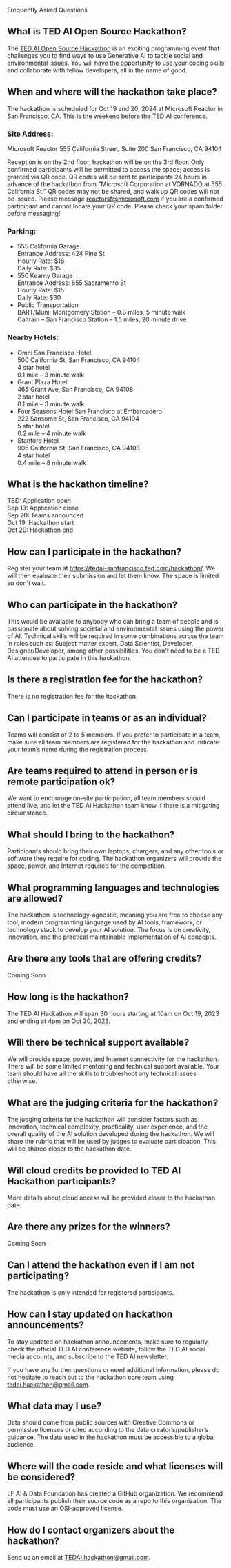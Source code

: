 Frequently Asked Questions

## What is TED AI Open Source Hackathon?
The [TED AI Open Source Hackathon](https://tedai-sanfrancisco.ted.com/hackathon/) is an exciting programming event that challenges you to find ways to use Generative AI to tackle social and environmental issues. You will have the opportunity to use your coding skills and collaborate with fellow developers, all in the name of good.

## When and where will the hackathon take place?
The hackathon is scheduled for Oct 19 and 20, 2024 at Microsoft Reactor in San Francisco, CA. This is the weekend before the TED AI conference.

### Site Address: 
Microsoft Reactor 
555 California Street, Suite 200 
San Francisco, CA 94104 

Reception is on the 2nd floor, hackathon will be on the 3rd floor. Only confirmed participants will be permitted to access the space; access is granted via QR code. QR codes will be sent to participants 24 hours in advance of the hackathon from "Microsoft Corporation at VORNADO at 555 California St." QR codes may not be shared, and walk up QR codes will not be issued. Please message reactorsf@microsoft.com if you are a confirmed participant and cannot locate your QR code. Please check your spam folder before messaging!

### Parking: 

 - 555 California Garage  
   Entrance Address: 424 Pine St  
   Hourly Rate: $16  
   Daily Rate: $35  
 - 550 Kearny Garage  
   Entrance Address: 655 Sacramento St  
   Hourly Rate: $15  
   Daily Rate: $30  
- Public Transportation  
   BART/Muni: Montgomery Station – 0.3 miles, 5 minute walk  
   Caltrain – San Francisco Station – 1.5 miles, 20 minute drive  

### Nearby Hotels:

- Omni San Francisco Hotel  
   500 California St, San Francisco, CA 94104  
   4 star hotel  
   0.1 mile – 3 minute walk  
- Grant Plaza Hotel  
   465 Grant Ave, San Francisco, CA 94108  
   2 star hotel  
   0.1 mile – 3 minute walk  
- Four Seasons Hotel San Francisco at Embarcadero  
   222 Sansome St, San Francisco, CA 94104  
   5 star hotel  
   0.2 mile – 4 minute walk  
- Stanford Hotel  
   905 California St, San Francisco, CA 94108  
   4 star hotel  
   0.4 mile – 8 minute walk  


## What is the hackathon timeline?

TBD: Application open  
Sep 13: Application close  
Sep 20: Teams announced  
Oct 19: Hackathon start  
Oct 20:  Hackathon end  

## How can I participate in the hackathon?
Register your team at https://tedai-sanfrancisco.ted.com/hackathon/.  We will then evaluate their submission and let them know. The space is limited so don't wait.

## Who can participate in the hackathon?
This would be available to anybody who can bring a team of people and is passionate about solving societal and environmental issues using the power of AI. Technical skills will be required in some combinations across the team in roles such as: Subject matter expert,  Data Scientist,  Developer, Designer/Developer, among other possibilities. You don't need to be a TED AI attendee to participate in this hackathon. 

## Is there a registration fee for the hackathon?
There is no registration fee for the hackathon.

## Can I participate in teams or as an individual?
Teams will consist of 2 to 5 members. If you prefer to participate in a team, make sure all team members are registered for the hackathon and indicate your team’s name during the registration process.

## Are teams required to attend in person or is remote participation ok?
We want to encourage on-site participation, all team members should attend live, and let the TED AI Hackathon team know if there is a mitigating circumstance.

## What should I bring to the hackathon?
Participants should bring their own laptops, chargers, and any other tools or software they require for coding. The hackathon organizers will provide the space, power, and Internet required for the competition.

## What programming languages and technologies are allowed?
The hackathon is technology-agnostic, meaning you are free to choose any tool, modern programming language used by AI tools, framework, or technology stack to develop your AI solution. The focus is on creativity, innovation, and the practical maintainable implementation of AI concepts.

## Are there any tools that are offering credits?
Coming Soon

## How long is the hackathon?
The TED AI Hackathon will span 30 hours starting at 10am on Oct 19, 2023 and ending at 4pm on Oct 20, 2023.

## Will there be technical support available?
We will provide space, power, and Internet connectivity for the hackathon. There will be some limited mentoring and technical support available. Your team should have all the skills to troubleshoot any technical issues otherwise.

## What are the judging criteria for the hackathon?
The judging criteria for the hackathon will consider factors such as innovation, technical complexity, practicality, user experience, and the overall quality of the AI solution developed during the hackathon. We will share the rubric that will be used by judges to evaluate participation. This will be shared closer to the hackathon date.

## Will cloud credits be provided to TED AI Hackathon participants?
More details about cloud access will be provided closer to the hackathon date.

## Are there any prizes for the winners?
Coming Soon

## Can I attend the hackathon even if I am not participating?
The hackathon is only intended for registered participants. 

## How can I stay updated on hackathon announcements?
To stay updated on hackathon announcements, make sure to regularly check the official TED AI conference website, follow the TED AI social media accounts, and subscribe to the TED AI newsletter.  

If you have any further questions or need additional information, please do not hesitate to reach out to the hackathon core team using tedai.hackathon@gmail.com.

## What data may I use?
Data should come from public sources with Creative Commons or permissive licenses or cited according to the data creator’s/publisher’s guidance. The data used in the hackathon must be accessible to a global audience. 

## Where will the code reside and what licenses will be considered?
LF AI & Data Foundation has created a GitHub organization. We recommend all participants publish their source code as a repo to this organization. The code must use an OSI-approved license.

## How do I contact organizers about the hackathon?
Send us an email at  TEDAI.hackathon@gmail.com.

